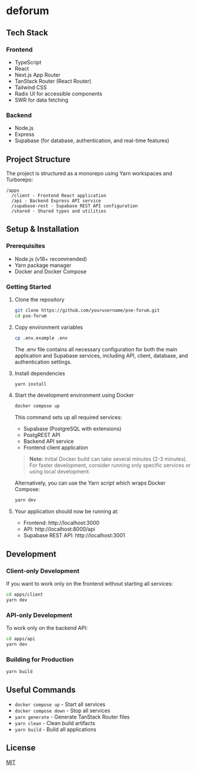 # deforum

## Tech Stack

### Frontend
- TypeScript
- React
- Next.js App Router
- TanStack Router (React Router)
- Tailwind CSS
- Radix UI for accessible components
- SWR for data fetching

### Backend
- Node.js
- Express
- Supabase (for database, authentication, and real-time features)

## Project Structure

The project is structured as a monorepo using Yarn workspaces and Turborepo:

```
/apps
  /client - Frontend React application
  /api - Backend Express API service
  /supabase-rest - Supabase REST API configuration
  /shared - Shared types and utilities
```

## Setup & Installation

### Prerequisites
- Node.js (v18+ recommended)
- Yarn package manager
- Docker and Docker Compose

### Getting Started

1. Clone the repository
   ```bash
   git clone https://github.com/yourusername/pse-forum.git
   cd pse-forum
   ```

2. Copy environment variables
   ```bash
   cp .env.example .env
   ```
   The .env file contains all necessary configuration for both the main application and Supabase services, including API, client, database, and authentication settings.

3. Install dependencies
   ```bash
   yarn install
   ```

4. Start the development environment using Docker
   ```bash
   docker compose up
   ```
   This command sets up all required services:
   - Supabase (PostgreSQL with extensions)
   - PostgREST API
   - Backend API service
   - Frontend client application

   > **Note:** Initial Docker build can take several minutes (2-3 minutes). For faster development, consider running only specific services or using local development.

   Alternatively, you can use the Yarn script which wraps Docker Compose:
   ```bash
   yarn dev
   ```

5. Your application should now be running at:
   - Frontend: http://localhost:3000
   - API: http://localhost:8000/api
   - Supabase REST API: http://localhost:3001

## Development

### Client-only Development

If you want to work only on the frontend without starting all services:

```bash
cd apps/client
yarn dev
```

### API-only Development

To work only on the backend API:

```bash
cd apps/api
yarn dev
```

### Building for Production

```bash
yarn build
```

## Useful Commands

- `docker compose up` - Start all services
- `docker compose down` - Stop all services
- `yarn generate` - Generate TanStack Router files
- `yarn clean` - Clean build artifacts
- `yarn build` - Build all applications

## License

[MIT](LICENSE) 